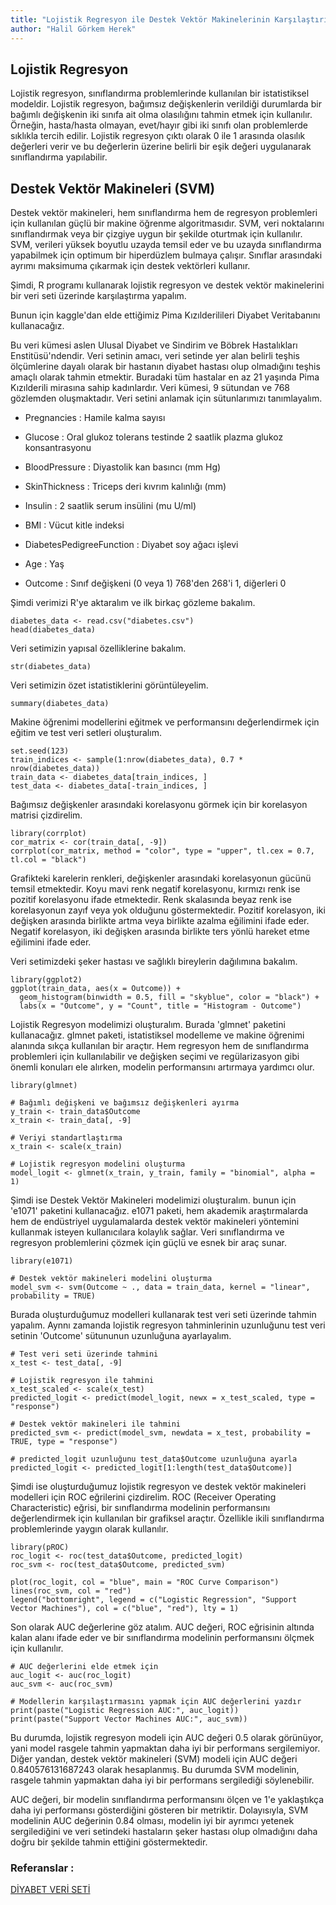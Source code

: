 ```yaml
---
title: "Lojistik Regresyon ile Destek Vektör Makinelerinin Karşılaştırılması"
author: "Halil Görkem Herek"
---
```

## Lojistik Regresyon
Lojistik regresyon, sınıflandırma problemlerinde kullanılan bir istatistiksel modeldir. Lojistik regresyon, bağımsız değişkenlerin verildiği durumlarda bir bağımlı değişkenin iki sınıfa ait olma olasılığını tahmin etmek için kullanılır. Örneğin, hasta/hasta olmayan, evet/hayır gibi iki sınıfı olan problemlerde sıklıkla tercih edilir. Lojistik regresyon çıktı olarak 0 ile 1 arasında olasılık değerleri verir ve bu değerlerin üzerine belirli bir eşik değeri uygulanarak sınıflandırma yapılabilir.

## Destek Vektör Makineleri (SVM)
Destek vektör makineleri, hem sınıflandırma hem de regresyon problemleri için kullanılan güçlü bir makine öğrenme algoritmasıdır. SVM, veri noktalarını sınıflandırmak veya bir çizgiye uygun bir şekilde oturtmak için kullanılır. SVM, verileri yüksek boyutlu uzayda temsil eder ve bu uzayda sınıflandırma yapabilmek için optimum bir hiperdüzlem bulmaya çalışır. Sınıflar arasındaki ayrımı maksimuma çıkarmak için destek vektörleri kullanır.

Şimdi, R programı kullanarak lojistik regresyon ve destek vektör makinelerini bir veri seti üzerinde karşılaştırma yapalım.

Bunun için kaggle'dan elde ettiğimiz Pima Kızılderilileri Diyabet Veritabanını kullanacağız.

Bu veri kümesi aslen Ulusal Diyabet ve Sindirim ve Böbrek Hastalıkları Enstitüsü'ndendir. Veri setinin amacı, veri setinde yer alan belirli teşhis ölçümlerine dayalı olarak bir hastanın diyabet hastası olup olmadığını teşhis amaçlı olarak tahmin etmektir. Buradaki tüm hastalar en az 21 yaşında Pima Kızılderili mirasına sahip kadınlardır.
Veri kümesi, 9 sütundan ve 768 gözlemden oluşmaktadır. Veri setini anlamak için sütunlarımızı tanımlayalım.

- Pregnancies : Hamile kalma sayısı

- Glucose : Oral glukoz tolerans testinde 2 saatlik plazma glukoz konsantrasyonu

- BloodPressure : Diyastolik kan basıncı (mm Hg)

- SkinThickness : Triceps deri kıvrım kalınlığı (mm)

- Insulin : 2 saatlik serum insülini (mu U/ml)

- BMI : Vücut kitle indeksi 

- DiabetesPedigreeFunction : Diyabet soy ağacı işlevi

- Age : Yaş

- Outcome : Sınıf değişkeni (0 veya 1) 768'den 268'i 1, diğerleri 0


Şimdi verimizi R'ye aktaralım ve ilk birkaç gözleme bakalım.


```{r}
diabetes_data <- read.csv("diabetes.csv")
head(diabetes_data)
```

Veri setimizin yapısal özelliklerine bakalım.

```{r}
str(diabetes_data)
```

Veri setimizin özet istatistiklerini görüntüleyelim.

```{r}
summary(diabetes_data)
```

Makine öğrenimi modellerini eğitmek ve performansını değerlendirmek için eğitim ve test veri setleri oluşturalım.

```{r}
set.seed(123)
train_indices <- sample(1:nrow(diabetes_data), 0.7 * nrow(diabetes_data))
train_data <- diabetes_data[train_indices, ]
test_data <- diabetes_data[-train_indices, ]
```

Bağımsız değişkenler arasındaki korelasyonu görmek için bir korelasyon matrisi çizdirelim. 

```{r}
library(corrplot)
cor_matrix <- cor(train_data[, -9])
corrplot(cor_matrix, method = "color", type = "upper", tl.cex = 0.7, tl.col = "black")
```

Grafikteki karelerin renkleri, değişkenler arasındaki korelasyonun gücünü temsil etmektedir. Koyu mavi renk negatif korelasyonu, kırmızı renk ise pozitif korelasyonu ifade etmektedir. Renk skalasında beyaz renk ise korelasyonun zayıf veya yok olduğunu göstermektedir. Pozitif korelasyon, iki değişken arasında birlikte artma veya birlikte azalma eğilimini ifade eder. Negatif korelasyon, iki değişken arasında birlikte ters yönlü hareket etme eğilimini ifade eder.

Veri setimizdeki şeker hastası ve sağlıklı bireylerin dağılımına bakalım.

```{r}
library(ggplot2)
ggplot(train_data, aes(x = Outcome)) +
  geom_histogram(binwidth = 0.5, fill = "skyblue", color = "black") +
  labs(x = "Outcome", y = "Count", title = "Histogram - Outcome")
```


Lojistik Regresyon modelimizi oluşturalım. Burada 'glmnet' paketini kullanacağız. glmnet paketi, istatistiksel modelleme ve makine öğrenimi alanında sıkça kullanılan bir araçtır. Hem regresyon hem de sınıflandırma problemleri için kullanılabilir ve değişken seçimi ve regülarizasyon gibi önemli konuları ele alırken, modelin performansını artırmaya yardımcı olur.

```{r}
library(glmnet)

# Bağımlı değişkeni ve bağımsız değişkenleri ayırma
y_train <- train_data$Outcome
x_train <- train_data[, -9]

# Veriyi standartlaştırma
x_train <- scale(x_train)

# Lojistik regresyon modelini oluşturma
model_logit <- glmnet(x_train, y_train, family = "binomial", alpha = 1)
```

Şimdi ise Destek Vektör Makineleri modelimizi oluşturalım. bunun için 'e1071' paketini kullanacağız. e1071 paketi, hem akademik araştırmalarda hem de endüstriyel uygulamalarda destek vektör makineleri yöntemini kullanmak isteyen kullanıcılara kolaylık sağlar. Veri sınıflandırma ve regresyon problemlerini çözmek için güçlü ve esnek bir araç sunar.

```{r}
library(e1071)

# Destek vektör makineleri modelini oluşturma
model_svm <- svm(Outcome ~ ., data = train_data, kernel = "linear", probability = TRUE)
```

Burada oluşturduğumuz modelleri kullanarak test veri seti üzerinde tahmin yapalım. Aynnı zamanda lojistik regresyon tahminlerinin uzunluğunu test veri setinin 'Outcome' sütununun uzunluğuna ayarlayalım.

```{r}
# Test veri seti üzerinde tahmini
x_test <- test_data[, -9]

# Lojistik regresyon ile tahmini
x_test_scaled <- scale(x_test)
predicted_logit <- predict(model_logit, newx = x_test_scaled, type = "response")

# Destek vektör makineleri ile tahmini
predicted_svm <- predict(model_svm, newdata = x_test, probability = TRUE, type = "response")

# predicted_logit uzunluğunu test_data$Outcome uzunluğuna ayarla
predicted_logit <- predicted_logit[1:length(test_data$Outcome)]
```

Şimdi ise oluşturduğumuz lojistik regresyon ve destek vektör makineleri modelleri için ROC eğrilerini çizdirelim. ROC (Receiver Operating Characteristic) eğrisi, bir sınıflandırma modelinin performansını değerlendirmek için kullanılan bir grafiksel araçtır. Özellikle ikili sınıflandırma problemlerinde yaygın olarak kullanılır.

```{r}
library(pROC)
roc_logit <- roc(test_data$Outcome, predicted_logit)
roc_svm <- roc(test_data$Outcome, predicted_svm)

plot(roc_logit, col = "blue", main = "ROC Curve Comparison")
lines(roc_svm, col = "red")
legend("bottomright", legend = c("Logistic Regression", "Support Vector Machines"), col = c("blue", "red"), lty = 1)
```

Son olarak AUC değerlerine göz atalım. AUC değeri, ROC eğrisinin altında kalan alanı ifade eder ve bir sınıflandırma modelinin performansını ölçmek için kullanılır.

```{r}
# AUC değerlerini elde etmek için
auc_logit <- auc(roc_logit)
auc_svm <- auc(roc_svm)

# Modellerin karşılaştırmasını yapmak için AUC değerlerini yazdır
print(paste("Logistic Regression AUC:", auc_logit))
print(paste("Support Vector Machines AUC:", auc_svm))
```

Bu durumda, lojistik regresyon modeli için AUC değeri 0.5 olarak görünüyor, yani model rasgele tahmin yapmaktan daha iyi bir performans sergilemiyor. Diğer yandan, destek vektör makineleri (SVM) modeli için AUC değeri 0.840576131687243 olarak hesaplanmış. Bu durumda SVM modelinin, rasgele tahmin yapmaktan daha iyi bir performans sergilediği söylenebilir.

AUC değeri, bir modelin sınıflandırma performansını ölçen ve 1'e yaklaştıkça daha iyi performansı gösterdiğini gösteren bir metriktir. Dolayısıyla, SVM modelinin AUC değerinin 0.84 olması, modelin iyi bir ayrımcı yetenek sergilediğini ve veri setindeki hastaların şeker hastası olup olmadığını daha doğru bir şekilde tahmin ettiğini göstermektedir.


### Referanslar : 
[DİYABET VERİ SETİ](https://www.kaggle.com/datasets/uciml/pima-indians-diabetes-database)
